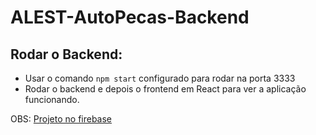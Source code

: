 # ALEST-AutoPecas-Backend

## Rodar o Backend: 

* Usar o comando `npm start` configurado para rodar na porta 3333
* Rodar o backend e depois o frontend em React para ver a aplicação funcionando. 


OBS: [Projeto no firebase](https://console.firebase.google.com/u/0/project/alest-desafio/overview?hl=pt)
